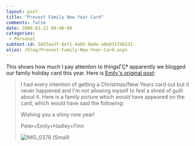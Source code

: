 ```yaml
---
layout: post
title: "Provost Family New Year Card"
comments: false
date: 2006-01-21 08:40:00
categories:
 - Personal
subtext-id: 5dd3ae3f-8ef1-4a05-8e0e-a0e831f46531
alias: /blog/Provost-Family-New-Year-Card.aspx
---
```



This shows how much I pay attention to thingsΓÇª apparently we blogged our family holiday card this year. Here is [Emily's original post](http://blogs.provost.org/emily/archive/2006/01/19/10951.aspx):

> I had every intention of getting a Christmas/New Years card out but it never happened and I'm not allowing myself to feel a shred of guilt about it. Here is a family picture which _would_ have appeared on the card, which _would_ have said the following:
> 
> Wishing you a shiny new year! 
> 
> Peter+Emily+Hadley+Finn
> 
> ![IMG_0378 (Small)](http://blogs.provost.org/Uploads/Emily/IMG_0378_20_28Small_29.jpg)
